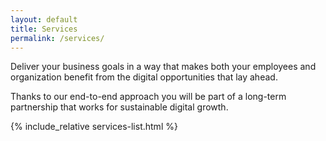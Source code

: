 ```yaml
---
layout: default
title: Services
permalink: /services/
---
```


Deliver your business goals in a way that makes both your employees and organization benefit from the digital opportunities that lay ahead.

Thanks to our end-to-end approach you will be part of a long-term partnership that works for sustainable digital growth.

{% include_relative services-list.html %}

<!--
---

# Our toolkit

We are techies at heart and we love to work with the latest technologies. We are always on the lookout for new tools and technologies that can help us deliver better solutions for our clients.

-->